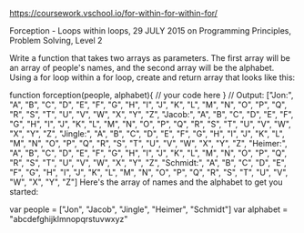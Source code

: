https://coursework.vschool.io/for-within-for-within-for/

Forception - Loops within loops, 29 JULY 2015 on Programming Principles, Problem Solving, Level 2

Write a function that takes two arrays as parameters. The first array will be an array of people's names, and the second array will be the alphabet. Using a for loop within a for loop, create and return array that looks like this:

function forception(people, alphabet){
    // your code here
}
// Output: 
["Jon:", "A", "B", "C", "D", "E", "F", "G", "H", "I", "J", "K", "L", "M", "N", "O", "P", "Q", "R", "S", "T", "U", "V", "W", "X", "Y", "Z", "Jacob:", "A", "B", "C", "D", "E", "F", "G", "H", "I", "J", "K", "L", "M", "N", "O", "P", "Q", "R", "S", "T", "U", "V", "W", "X", "Y", "Z", "Jingle:", "A", "B", "C", "D", "E", "F", "G", "H", "I", "J", "K", "L", "M", "N", "O", "P", "Q", "R", "S", "T", "U", "V", "W", "X", "Y", "Z", "Heimer:", "A", "B", "C", "D", "E", "F", "G", "H", "I", "J", "K", "L", "M", "N", "O", "P", "Q", "R", "S", "T", "U", "V", "W", "X", "Y", "Z", "Schmidt:", "A", "B", "C", "D", "E", "F", "G", "H", "I", "J", "K", "L", "M", "N", "O", "P", "Q", "R", "S", "T", "U", "V", "W", "X", "Y", "Z"]
Here's the array of names and the alphabet to get you started:

var people = ["Jon", "Jacob", "Jingle", "Heimer", "Schmidt"]
var alphabet = "abcdefghijklmnopqrstuvwxyz"